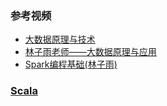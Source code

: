 ### 参考视频
- [大数据原理与技术](https://www.bilibili.com/video/av48003788)
- [林子雨老师——大数据原理与应用](https://www.bilibili.com/video/av61622755)
- [Spark编程基础(林子雨)](https://www.bilibili.com/video/av62881491)

### [Scala](https://github.com/IammyselfYBX/NCEPU_CS_course/tree/master/5.%E5%A4%A7%E4%B8%89%E4%B8%8A/%E4%B8%93%E9%80%89%E8%AF%BE1.Scala%E8%AF%AD%E8%A8%80)
